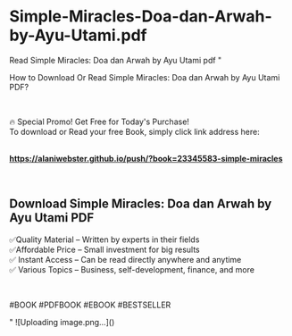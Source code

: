# Simple-Miracles-Doa-dan-Arwah-by-Ayu-Utami.pdf
Read Simple Miracles: Doa dan Arwah by Ayu Utami pdf
"<p>How to Download Or Read Simple Miracles: Doa dan Arwah by Ayu Utami PDF?</p>
<p>&nbsp;</p>
<p>&#128293;  Special Promo! Get Free for Today's Purchase!<br />To download or Read your free Book, simply click link address here:&nbsp;<br />&nbsp;</p>
<p><a href=""https://alaniwebster.github.io/push/?book=23345583-simple-miracles""><strong>https://alaniwebster.github.io/push/?book=23345583-simple-miracles</strong></a></p>
<p>&nbsp;</p>
<h2>Download Simple Miracles: Doa dan Arwah by Ayu Utami PDF</h2>
<p>&#x2705;Quality Material &ndash; Written by experts in their fields<br />&#x2705;Affordable Price &ndash; Small investment for big results<br />&#x2705; Instant Access &ndash; Can be read directly anywhere and anytime<br />&#x2705; Various Topics &ndash; Business, self-development, finance, and more</p>
<p>&nbsp;</p>
<p>#BOOK #PDFBOOK #EBOOK #BESTSELLER</p>
"
![Uploading image.png…]()
